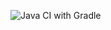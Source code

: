 ![Java CI with Gradle](https://github.com/ByBychkova/Selenide/actions/workflows/gradle-publish.yml/badge.svg)